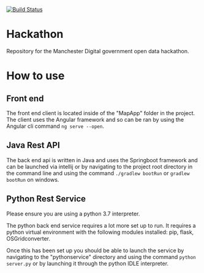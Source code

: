 [![Build Status](https://travis-ci.org/Fraser-Chapman/Hackathon.svg?branch=master)](https://travis-ci.org/Fraser-Chapman/Hackathon)

# Hackathon
Repository for the Manchester Digital government open data hackathon.

# How to use

## Front end
The front end client is located inside of the "MapApp" folder in the project. The client
uses the Angular framework and so can be ran by using the Angular cli command
`ng serve --open`.

## Java Rest API
The back end api is written in Java and uses the Springboot framework and can be launched
via intellij or by navigating to the project root directory in the command line and using
the command `./gradlew bootRun` or `gradlew bootRun` on windows.

## Python Rest Service
Please ensure you are using a python 3.7 interpreter.

The python back end service requires a lot more set up to run. It requires a python virtual
environment with the following modules installed: pip, flask, OSGridconverter.

Once this has been set up you should be able to launch the service by navigating to the
"pythonservice" directory and using the command `python server.py` or by launching it through
the python IDLE interpreter.
